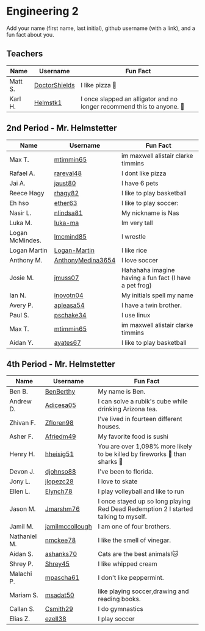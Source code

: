 # Engineering 2

Add your name (first name, last initial), github username (with a link), and a fun fact about you.

## Teachers
Name | Username | Fun Fact
--- | --- | ---
Matt S. | [DoctorShields](https://github.com/DoctorShields) | I like pizza :pizza:
Karl H. | [Helmstk1](https://github.com/Helmstk1) | I once slapped an alligator and no longer recommend this to anyone. :crocodile:


## 2nd Period - Mr. Helmstetter
Name | Username | Fun Fact
--- | --- | ---
Max T. |[mtimmin65](https://github.com/mtimmin65) | im maxwell alistair clarke timmins
Rafael A. |[rareval48](https://github.com/rareval48) | I dont like pizza
Jai A. | [jaust80](https://github.com/jaust80) | I have 6 pets
Reece Hagy | [rhagy82](https://github.com/rhagy82) | I like to play basketball 
Eh hso | [ether63](https://github.com/ether63) | I like  to play soccer:
Nasir L. |[nlindsa81](https://github.com/nlindsa81) | My nickname is Nas
Luka M.|[luka-ma](https:github.com/luka-ma) | Im very tall 
Logan McMindes. | [lmcmind85](https://github.com/lmcmind85) | I wrestle 
Logan Martin | [Logan-Martin](https://github.com/Reditect-Logan-Martin) | I like rice
Anthony M. | [AnthonyMedina3654](https://github.com/AnthonyMedina3654) | I love soccer
Josie M. | [jmuss07](https://github.com/jmuss07) | Hahahaha imagine having a fun fact (I have a pet frog)
Ian N. | [inovotn04](https://github.com/inovotn04) | My initials spell my name
Avery P. | [apleasa54](https://github.com/apleasa54) | I have a twin brother.
Paul S. | [pschake34](https://github.com/pschake34) | I use linux 
Max T. | [mtimmin65](https://github.com/mtimmin65) | im maxwell alistair clarke timmins
Aidan Y. | [ayates67](https://github.com/ayates67) | I like to play basketball

## 4th Period - Mr. Helmstetter
Name | Username | Fun Fact
--- | --- | ---
Ben B.  |  [BenBerthy](https://github.com/BenBerthy) | My name is Ben.
Andrew D. | [Adicesa05](https://github.com/Adicesa05) | I can solve a rubik's cube while drinking Arizona tea.
Zhivan F. | [Zfloren98](https://github.com/Zfloren98) | I've lived in fourteen different houses.
Asher F. | [Afriedm49](https://github.com/afriedm49) | My favorite food is sushi
Henry H. | [hheisig51](https://github.com/hheisig51) | You are over 1,098% more likely to be killed by fireworks :firecracker: than sharks :shark:
Devon J.  | [djohnso88](https://github.com/djohnso88) | I've been to florida.
Jony L. | [jlopezc28](https://github.com/jlopezc28) | I love to skate
Ellen L. | [Elynch78](https://github.com/Elynch78) | I play volleyball and like to run
Jason M. | [Jmarshm76](https://github.com/Jmarshm76) | I once stayed up so long playing Red Dead Redemption 2 I started talking to myself.  
Jamil M. | [jamilmccollough](https://github.com/jamilmccollough) | I am one of four brothers.
Nathaniel M. | [nmckee78](https://github.com/nmckee78) | I like the smell of vinegar. 
Aidan S. | [ashanks70](https://github.com/Ashanks70) |Cats are the best animals!:cat:
Shrey P. | [Shrey45](https://github.com/Shrey45) | I like whipped cream
Malachi P. | [mpascha61](https://github.com/mpascha61) | I don't like peppermint.
Mariam S. | [msadat50](https://github.com/msadat50) | like playing soccer,drawing and reading books.
Callan S. | [Csmith29](https://github.com/Csmith29) | I do gymnastics
Elias Z. | [ezell38](https://github.com/ezell38) | I play soccer 
